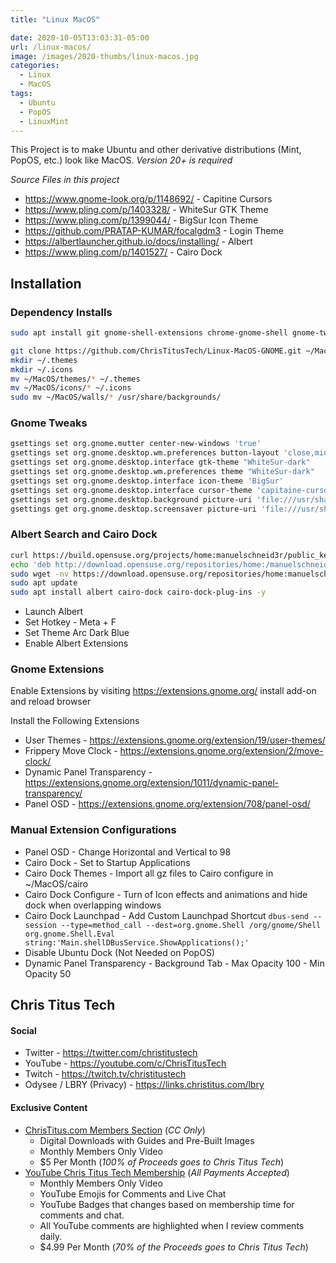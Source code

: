 ```yaml
---
title: "Linux MacOS"

date: 2020-10-05T13:03:31-05:00
url: /linux-macos/
image: /images/2020-thumbs/linux-macos.jpg
categories:
  - Linux
  - MacOS
tags:
  - Ubuntu
  - PopOS
  - LinuxMint
---
```

This Project is to make Ubuntu and other derivative distributions (Mint, PopOS, etc.) look like MacOS. *Version 20+ is required*
<!--more-->

_Source Files in this project_
- https://www.gnome-look.org/p/1148692/ - Capitine Cursors
- https://www.pling.com/p/1403328/ - WhiteSur GTK Theme
- https://www.pling.com/p/1399044/ - BigSur Icon Theme
- https://github.com/PRATAP-KUMAR/focalgdm3 - Login Theme
- https://albertlauncher.github.io/docs/installing/ - Albert
- https://www.pling.com/p/1401527/ - Cairo Dock

## Installation

### Dependency Installs

```bash
sudo apt install git gnome-shell-extensions chrome-gnome-shell gnome-tweak-tool -y
```

```bash
git clone https://github.com/ChrisTitusTech/Linux-MacOS-GNOME.git ~/MacOS
mkdir ~/.themes
mkdir ~/.icons
mv ~/MacOS/themes/* ~/.themes
mv ~/MacOS/icons/* ~/.icons
sudo mv ~/MacOS/walls/* /usr/share/backgrounds/
```

### Gnome Tweaks

```bash
gsettings set org.gnome.mutter center-new-windows 'true'
gsettings set org.gnome.desktop.wm.preferences button-layout 'close,minimize,maximize:'
gsettings set org.gnome.desktop.interface gtk-theme "WhiteSur-dark"
gsettings set org.gnome.desktop.wm.preferences theme "WhiteSur-dark"
gsettings set org.gnome.desktop.interface icon-theme 'BigSur'
gsettings set org.gnome.desktop.interface cursor-theme 'capitaine-cursors-light'
gsettings set org.gnome.desktop.background picture-uri 'file:///usr/share/backgrounds/macOS-BS3.jpg'
gsettings get org.gnome.desktop.screensaver picture-uri 'file:///usr/share/backgrounds/macOS-BS1.jpg'
```

### Albert Search and Cairo Dock
```bash
curl https://build.opensuse.org/projects/home:manuelschneid3r/public_key | sudo apt-key add -
echo 'deb http://download.opensuse.org/repositories/home:/manuelschneid3r/xUbuntu_20.04/ /' | sudo tee /etc/apt/sources.list.d/home:manuelschneid3r.list
sudo wget -nv https://download.opensuse.org/repositories/home:manuelschneid3r/xUbuntu_20.04/Release.key -O "/etc/apt/trusted.gpg.d/home:manuelschneid3r.asc"
sudo apt update
sudo apt install albert cairo-dock cairo-dock-plug-ins -y
```

- Launch Albert
- Set Hotkey - Meta + F
- Set Theme Arc Dark Blue
- Enable Albert Extensions

### Gnome Extensions

Enable Extensions by visiting https://extensions.gnome.org/ install add-on and reload browser

Install the Following Extensions
- User Themes - https://extensions.gnome.org/extension/19/user-themes/
- Frippery Move Clock - https://extensions.gnome.org/extension/2/move-clock/
- Dynamic Panel Transparency - https://extensions.gnome.org/extension/1011/dynamic-panel-transparency/
- Panel OSD - https://extensions.gnome.org/extension/708/panel-osd/

### Manual Extension Configurations

- Panel OSD - Change Horizontal and Vertical to 98
- Cairo Dock - Set to Startup Applications
- Cairo Dock Themes - Import all gz files to Cairo configure in ~/MacOS/cairo
- Cairo Dock Configure - Turn of Icon effects and animations and hide dock when overlapping windows
- Cairo Dock Launchpad - Add Custom Launchpad Shortcut `dbus-send --session --type=method_call --dest=org.gnome.Shell /org/gnome/Shell org.gnome.Shell.Eval string:'Main.shellDBusService.ShowApplications();'`
- Disable Ubuntu Dock (Not Needed on PopOS)
- Dynamic Panel Transparency - Background Tab - Max Opacity 100 - Min Opacity 50

## Chris Titus Tech

#### Social

- Twitter - <https://twitter.com/christitustech>
- YouTube - <https://youtube.com/c/ChrisTitusTech>
- Twitch - <https://twitch.tv/christitustech>
- Odysee / LBRY (Privacy) - <https://links.christitus.com/lbry>

#### Exclusive Content

- [ChrisTitus.com Members Section][1] (_CC Only_)
  - Digital Downloads with Guides and Pre-Built Images
  - Monthly Members Only Video
  - $5 Per Month (_100% of Proceeds goes to Chris Titus Tech_)
- [YouTube Chris Titus Tech Membership][2] (_All Payments Accepted_)
  - Monthly Members Only Video
  - YouTube Emojis for Comments and Live Chat
  - YouTube Badges that changes based on membership time for comments and chat.
  - All YouTube comments are highlighted when I review comments daily. 
  - $4.99 Per Month (_70% of the Proceeds goes to Chris Titus Tech_)

 [1]: https://portal.christitus.com
 [2]: https://links.christitus.com/join
